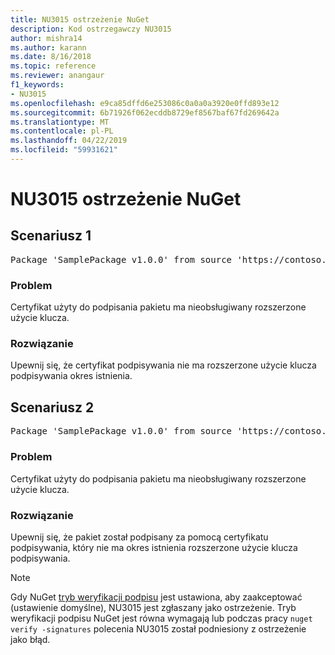 ```yaml
---
title: NU3015 ostrzeżenie NuGet
description: Kod ostrzegawczy NU3015
author: mishra14
ms.author: karann
ms.date: 8/16/2018
ms.topic: reference
ms.reviewer: anangaur
f1_keywords:
- NU3015
ms.openlocfilehash: e9ca85dffd6e253086c0a0a0a3920e0ffd893e12
ms.sourcegitcommit: 6b71926f062ecddb8729ef8567baf67fd269642a
ms.translationtype: MT
ms.contentlocale: pl-PL
ms.lasthandoff: 04/22/2019
ms.locfileid: "59931621"
---
```

# <a name="nuget-warning-nu3015"></a>NU3015 ostrzeżenie NuGet

## <a name="scenario-1"></a>Scenariusz 1

<pre>Package 'SamplePackage v1.0.0' from source 'https://contoso.com/index.json': The lifetime signing EKU in the primary signature's certificate is not supported.</pre>

### <a name="issue"></a>Problem

Certyfikat użyty do podpisania pakietu ma nieobsługiwany rozszerzone użycie klucza.


### <a name="solution"></a>Rozwiązanie

Upewnij się, że certyfikat podpisywania nie ma rozszerzone użycie klucza podpisywania okres istnienia.



## <a name="scenario-2"></a>Scenariusz 2

<pre>Package 'SamplePackage v1.0.0' from source 'https://contoso.com/index.json': The lifetime signing EKU in the signing certificate is not supported.</pre>

### <a name="issue"></a>Problem

Certyfikat użyty do podpisania pakietu ma nieobsługiwany rozszerzone użycie klucza.


### <a name="solution"></a>Rozwiązanie

Upewnij się, że pakiet został podpisany za pomocą certyfikatu podpisywania, który nie ma okres istnienia rozszerzone użycie klucza podpisywania.


> [!Note]
> Gdy NuGet [tryb weryfikacji podpisu](https://docs.microsoft.com/en-us/nuget/consume-packages/installing-signed-packages#configure-package-signature-requirements) jest ustawiona, aby zaakceptować (ustawienie domyślne), NU3015 jest zgłaszany jako ostrzeżenie. Tryb weryfikacji podpisu NuGet jest równa wymagają lub podczas pracy `nuget verify -signatures` polecenia NU3015 został podniesiony z ostrzeżenie jako błąd. 